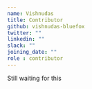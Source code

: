```yaml
---
name: Vishnudas
title: Contributor
github: vishnudas-bluefox
twitter: ""
linkedin: ""
slack: ""
joining_date: ""
role : contributor
---
```


Still waiting for this
